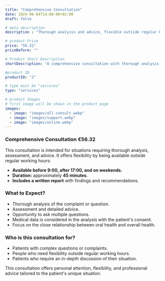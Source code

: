 ```yaml
---
title: "Comprehensive Consultation"
date: 2024-06-04T14:00:00+02:00
draft: false

# meta description
description : "Thorough analysis and advice, flexible outside regular hours."

# product Price
price: "56.32"
priceBefore: ""

# Product Short Description
shortDescription: "A comprehensive consultation with thorough analysis, advice, and flexibility outside regular hours."

#product ID
productID: "2"

# type must be "services"
type: "services"

# product Images
# first image will be shown in the product page
images:
  - image: "images/all-consult.webp"
  - image: "images/support.webp"
  - image: "images/online.webp"
---
```


### Comprehensive Consultation €56.32

This consultation is intended for situations requiring thorough analysis, assessment, and advice. It offers flexibility by being available outside regular working hours:

- **Available before 9:00, after 17:00, and on weekends.**
- **Duration:** approximately **45 minutes**.
- **Includes a written report** with findings and recommendations.

### What to Expect?

- Thorough analysis of the complaint or question.
- Assessment and detailed advice.
- Opportunity to ask multiple questions.
- Medical data is considered in the analysis with the patient's consent.
- Focus on the close relationship between oral health and overall health.

### Who is this consultation for?

- Patients with complex questions or complaints.
- People who need flexibility outside regular working hours.
- Patients who require an in-depth discussion of their situation.

This consultation offers personal attention, flexibility, and professional advice tailored to the patient's unique situation.
